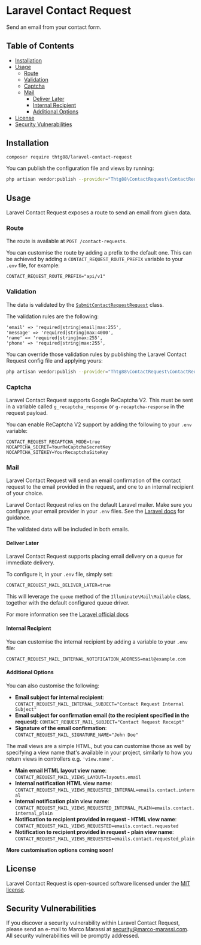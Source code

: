 # Laravel Contact Request

Send an email from your contact form.

## Table of Contents

* [Installation](#installation)
* [Usage](#usage)
    * [Route](#route)
    * [Validation](#validation)
    * [Captcha](#captcha)
    * [Mail](#mail)
        * [Deliver Later](#deliver-later)
        * [Internal Recipient](#internal-recipient)
        * [Additional Options](#additional-options)
* [License](#license)
* [Security Vulnerabilities](#security-vulnerabilities)

## Installation

``` bash
composer require thtg88/laravel-contact-request
```

You can publish the configuration file and views by running:
```bash
php artisan vendor:publish --provider="Thtg88\ContactRequest\ContactRequestServiceProvider"
```

## Usage

Laravel Contact Request exposes a route to send an email from given data.

### Route

The route is available at `POST /contact-requests`.

You can customise the route by adding a prefix to the default one. This can be achieved by adding a `CONTACT_REQUEST_ROUTE_PREFIX` variable to your `.env` file, for example:

```
CONTACT_REQUEST_ROUTE_PREFIX="api/v1"
```

### Validation

The data is validated by the [`SubmitContactRequestRequest`](src/Http/Requests/SubmitContactRequestRequest) class.

The validation rules are the following:
```
'email' => 'required|string|email|max:255',
'message' => 'required|string|max:4000',
'name' => 'required|string|max:255',
'phone' => 'required|string|max:255',
```

You can override those validation rules by publishing the Laravel Contact Request config file and applying yours:
```bash
php artisan vendor:publish --provider="Thtg88\ContactRequest\ContactRequestServiceProvider" --tag="contact-request-config"
```

### Captcha

Laravel Contact Request supports Google ReCaptcha V2. This must be sent in a variable called `g_recaptcha_response` or `g-recaptcha-response` in the request payload.

You can enable ReCaptcha V2 support by adding the following to your `.env` variable:
```
CONTACT_REQUEST_RECAPTCHA_MODE=true
NOCAPTCHA_SECRET=YourReCaptchaSecretKey
NOCAPTCHA_SITEKEY=YourRecaptchaSiteKey
```

### Mail

Laravel Contact Request will send an email confirmation of the contact request to the email provided in the request, and one to an internal recipient of your choice.

Laravel Contact Request relies on the default Laravel mailer. Make sure you configure your email provider in your `.env` files. See the [Laravel docs](https://laravel.com/docs/7.x/mail) for guidance.

The validated data will be included in both emails.

#### Deliver Later

Laravel Contact Request supports placing email delivery on a queue for immediate delivery.

To configure it, in your `.env` file, simply set:
```
CONTACT_REQUEST_MAIL_DELIVER_LATER=true
```

This will leverage the `queue` method of the `Illuminate\Mail\Mailable` class, together with the default configured queue driver.

For more information see the [Laravel official docs](https://laravel.com/docs/7.x/mail#queueing-mail)

#### Internal Recipient

You can customise the internal recipient by adding a variable to your `.env` file:
```
CONTACT_REQUEST_MAIL_INTERNAL_NOTIFICATION_ADDRESS=mail@example.com
```

#### Additional Options

You can also customise the following:
- **Email subject for internal recipient**: `CONTACT_REQUEST_MAIL_INTERNAL_SUBJECT="Contact Request Internal Subject"`
- **Email subject for confirmation email (to the recipient specified in the request)**: `CONTACT_REQUEST_MAIL_SUBJECT="Contact Request Receipt"`
- **Signature of the email confirmation**: `CONTACT_REQUEST_MAIL_SIGNATURE_NAME="John Doe"`

The mail views are a simple HTML, but you can customise those as well by specifying a view name that's available in your project, similarly to how you return views in controllers e.g. `'view.name'`.

- **Main email HTML layout view name**: `CONTACT_REQUEST_MAIL_VIEWS_LAYOUT=layouts.email`
- **Internal notification HTML view name**: `CONTACT_REQUEST_MAIL_VIEWS_REQUESTED_INTERNAL=emails.contact.internal`
- **Internal notification plain view name**: `CONTACT_REQUEST_MAIL_VIEWS_REQUESTED_INTERNAL_PLAIN=emails.contact.internal_plain`
- **Notification to recipient provided in request - HTML view name**: `CONTACT_REQUEST_MAIL_VIEWS_REQUESTED=emails.contact.requested`
- **Notification to recipient provided in request - plain view name**: `CONTACT_REQUEST_MAIL_VIEWS_REQUESTED=emails.contact.requested_plain`

**More customisation options coming soon!**

## License

Laravel Contact Request is open-sourced software licensed under the [MIT license](https://opensource.org/licenses/MIT).

## Security Vulnerabilities

If you discover a security vulnerability within Laravel Contact Request, please send an e-mail to Marco Marassi at security@marco-marassi.com. All security vulnerabilities will be promptly addressed.
